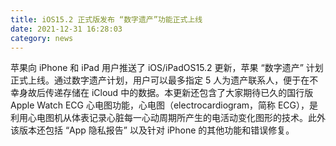```yaml
---
title: iOS15.2 正式版发布 “数字遗产”功能正式上线
date: 2021-12-31 16:28:03
category: news
---
```

苹果向 iPhone 和 iPad 用户推送了 iOS/iPadOS15.2 更新，苹果 “数字遗产” 计划正式上线。通过数字遗产计划，用户可以最多指定 5 人为遗产联系人，便于在不幸身故后传递存储在 iCloud 中的数据。本更新还包含了大家期待已久的国行版 Apple Watch ECG 心电图功能，心电图（electrocardiogram，简称 ECG），是利用心电图机从体表记录心脏每一心动周期所产生的电活动变化图形的技术。此外该版本还包括 “App 隐私报告” 以及针对 iPhone 的其他功能和错误修复。